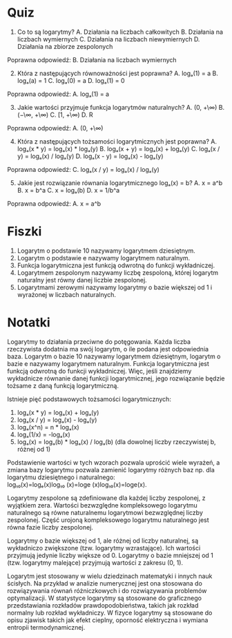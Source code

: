  # Quiz

1. Co to są logarytmy?
A. Działania na liczbach całkowitych
B. Działania na liczbach wymiernych
C. Działania na liczbach niewymiernych
D. Działania na zbiorze zespolonych

Poprawna odpowiedź: B. Działania na liczbach wymiernych

2. Która z następujących równoważności jest poprawna?
A. logₐ(1) = a
B. logₐ(a) = 1
C. logₐ(0) = a
D. logₐ(1) = 0

Poprawna odpowiedź: A. logₐ(1) = a

3. Jakie wartości przyjmuje funkcja logarytmów naturalnych?
A. (0, +\∞)
B. (−\∞, +\∞)
C. [1, +\∞)
D. R

Poprawna odpowiedź: A. (0, +\∞)

4. Która z następujących tożsamości logarytmicznych jest poprawna?
A. logₐ(x \* y) = logₐ(x) \* logₐ(y)
B. logₐ(x + y) = logₐ(x) + logₐ(y)
C. logₐ(x / y) = logₐ(x) / logₐ(y)
D. logₐ(x - y) = logₐ(x) - logₐ(y)

Poprawna odpowiedź: C. logₐ(x / y) = logₐ(x) / logₐ(y)

5. Jakie jest rozwiązanie równania logarytmicznego logₐ(x) = b?
A. x = a^b
B. x = b^a
C. x = logₐ(b)
D. x = 1/b^a

Poprawna odpowiedź: A. x = a^b

# Fiszki

1. Logarytm o podstawie 10 nazywamy logarytmem dziesiętnym.
2. Logarytm o podstawie e nazywamy logarytmem naturalnym.
3. Funkcja logarytmiczna jest funkcją odwrotną do funkcji wykładniczej.
4. Logarytmem zespolonym nazywamy liczbę zespoloną, której logarytm naturalny jest równy danej liczbie zespolonej.
5. Logarytmami zerowymi nazywamy logarytmy o bazie większej od 1 i wyrażonej w liczbach naturalnych.

# Notatki

Logarytmy to działania przeciwne do potęgowania. Każda liczba rzeczywista dodatnia ma swój logarytm, o ile podana jest odpowiednia baza. Logarytm o bazie 10 nazywamy logarytmem dziesiętnym, logarytm o bazie e nazywamy logarytmem naturalnym. Funkcja logarytmiczna jest funkcją odwrotną do funkcji wykładniczej. Więc, jeśli znajdziemy wykładnicze równanie danej funkcji logarytmicznej, jego rozwiązanie będzie tożsame z daną funkcją logarytmiczną.

Istnieje pięć podstawowych tożsamości logarytmicznych:

1. logₐ(x \* y) = logₐ(x) + logₐ(y)
2. logₐ(x / y) = logₐ(x) - logₐ(y)
3. logₐ(x^n) = n \* logₐ(x)
4. logₐ(1/x) = -logₐ(x)
5. logₐ(x) = logₐ(b) \* logₐ(x) / logₐ(b) (dla dowolnej liczby rzeczywistej b, różnej od 1)

Podstawienie wartości w tych wzorach pozwala uprościć wiele wyrażeń, a zmiana bazy logarytmu pozwala zamienić logarytmy różnych baz np. dla logarytmu dziesiętnego i naturalnego: log₁₀(x)=logₑ(x)log₁₀ (x)=loge (x)log₁₀(x)=loge(x).

Logarytmy zespolone są zdefiniowane dla każdej liczby zespolonej, z wyjątkiem zera. Wartości bezwzględne kompleksowego logarytmu naturalnego są równe naturalnemu logarytmowi bezwzględnej liczby zespolonej. Część urojoną kompleksowego logarytmu naturalnego jest równa fazie liczby zespolonej.

Logarytmy o bazie większej od 1, ale różnej od liczby naturalnej, są wykładniczo zwiększone (tzw. logarytmy wzrastające). Ich wartości przyjmują jedynie liczby większe od 0. Logarytmy o bazie mniejszej od 1 (tzw. logarytmy malejące) przyjmują wartości z zakresu (0, 1).

Logarytm jest stosowany w wielu dziedzinach matematyki i innych nauk ścisłych. Na przykład w analizie numerycznej jest ona stosowana do rozwiązywania równań różniczkowych i do rozwiązywania problemów optymalizacji. W statystyce logarytmy są stosowane do graficznego przedstawiania rozkładów prawdopodobieństwa, takich jak rozkład normalny lub rozkład wykładniczy. W fizyce logarytmy są stosowane do opisu zjawisk takich jak efekt cieplny, oporność elektryczna i wymiana entropii termodynamicznej.